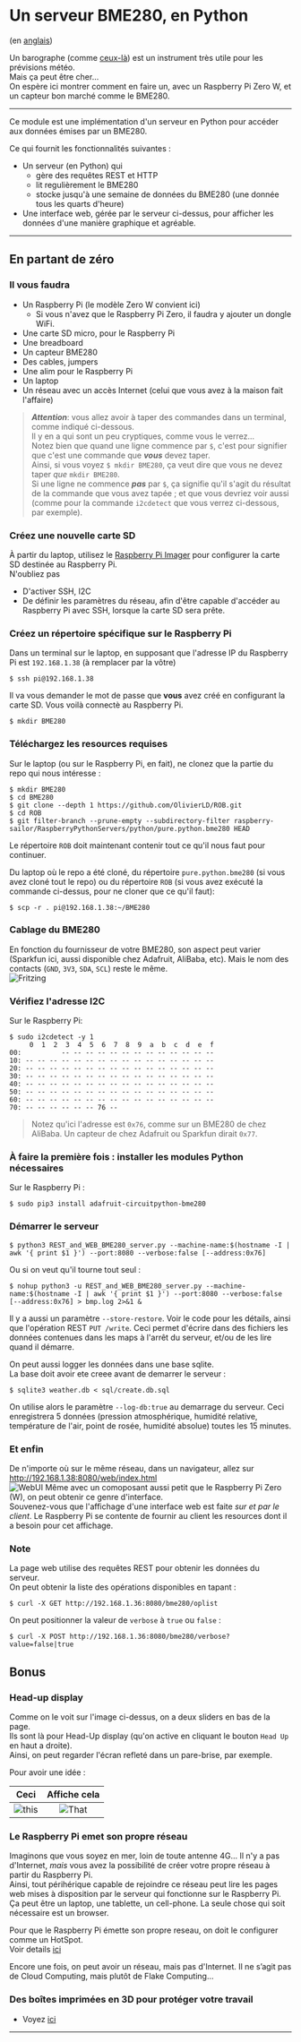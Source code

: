 # Un serveur BME280, en Python
(en [anglais](./README.md))  

Un barographe (comme [ceux-l&agrave;](https://www.naudet.com/barometre-enregistreur-c102x2375473)) est un instrument tr&egrave;s utile pour les pr&eacute;visions m&eacute;t&eacute;o.  
Mais &ccedil;a peut &ecirc;tre cher...  
On esp&egrave;re ici montrer comment en faire un, avec un Raspberry Pi Zero W, et un capteur bon march&eacute; comme le BME280.

---

Ce module est une impl&eacute;mentation d'un serveur en Python pour acc&eacute;der aux donn&eacute;es &eacute;mises par un BME280.

Ce qui fournit les fonctionnalit&eacute;s suivantes :
- Un serveur (en Python) qui 
  - g&egrave;re des requ&ecirc;tes REST et HTTP
  - lit reguli&egrave;rement le BME280
  - stocke jusqu'&agrave; une semaine de donn&eacute;es du BME280 (une donn&eacute;e tous les quarts d'heure)
- Une interface web, g&eacute;r&eacute;e par le serveur ci-dessus, pour afficher les donn&eacute;es d'une mani&egrave;re graphique et agr&eacute;able.

---

## En partant de z&eacute;ro
### Il vous faudra
- Un Raspberry Pi (le mod&egrave;le Zero W convient ici)
  - Si vous n'avez que le Raspberry Pi Zero, il faudra y ajouter un dongle WiFi.
- Une carte SD micro, pour le Raspberry Pi
- Une breadboard
- Un capteur BME280
- Des cables, jumpers
- Une alim pour le Raspberry Pi
- Un laptop
- Un r&eacute;seau avec un acc&egrave;s Internet (celui que vous avez &agrave; la maison fait l'affaire)

> _**Attention**_: vous allez avoir &agrave; taper des commandes dans un terminal, comme indiqu&eacute; ci-dessous.  
> Il y en a qui sont un peu cryptiques, comme vous le verrez...  
> Notez bien que quand une ligne commence par `$`, c'est pour signifier que c'est une commande que _**vous**_ devez taper.  
> Ainsi, si vous voyez `$ mkdir BME280`, &ccedil;a veut dire que vous ne devez taper _que_ `mkdir BME280`.  
> Si une ligne ne commence _**pas**_ par `$`, &ccedil;a signifie qu'il s'agit du r&eacute;sultat de la commande que vous avez tap&eacute;e ; 
> et que vous devriez voir aussi (comme pour la commande `i2cdetect` que vous verrez ci-dessous, par exemple).

### Cr&eacute;ez une nouvelle carte SD
&Agrave; partir du laptop, utilisez le [Raspberry Pi Imager](https://www.raspberrypi.com/news/raspberry-pi-imager-imaging-utility/) pour configurer la carte SD destin&eacute;e au Raspberry Pi.  
N'oubliez pas
- D'activer SSH, I2C
- De d&eacute;finir les param&egrave;tres du r&eacute;seau, afin d'&ecirc;tre capable d'acc&eacute;der au Raspberry Pi avec SSH, lorsque la carte SD sera pr&ecirc;te.

### Cr&eacute;ez un r&eacute;pertoire sp&eacute;cifique sur le Raspberry Pi
Dans un terminal sur le laptop, en supposant que l'adresse IP du Raspberry Pi est `192.168.1.38` (&agrave; remplacer par la v&ocirc;tre)
```
$ ssh pi@192.168.1.38
```
Il va vous demander le mot de passe que **vous** avez cr&eacute;&eacute; en configurant la carte SD. 
Vous voil&agrave; connect&egrave; au Raspberry Pi.
```
$ mkdir BME280
```
### T&eacute;l&eacute;chargez les resources requises
Sur le laptop (ou sur le Raspberry Pi, en fait), ne clonez que la partie du repo qui nous int&eacute;resse :
```
$ mkdir BME280
$ cd BME280
$ git clone --depth 1 https://github.com/OlivierLD/ROB.git
$ cd ROB
$ git filter-branch --prune-empty --subdirectory-filter raspberry-sailor/RaspberryPythonServers/python/pure.python.bme280 HEAD
```
Le r&eacute;pertoire `ROB` doit maintenant contenir tout ce qu'il nous faut pour continuer.

Du laptop o&ugrave; le repo a &eacute;t&eacute; clon&eacute;, du r&eacute;pertoire `pure.python.bme280` (si vous avez clon&eacute; tout le repo) ou
du r&eacute;pertoire `ROB` (si vous avez ex&eacute;cut&eacute; la commande ci-dessus, pour ne cloner que ce qu'il faut):
```
$ scp -r . pi@192.168.1.38:~/BME280
```
### Cablage du BME280
En fonction du fournisseur de votre BME280, son aspect peut varier (Sparkfun ici, aussi disponible chez Adafruit, AliBaba, etc).
Mais le nom des contacts (`GND`, `3V3`, `SDA`, `SCL`) reste le m&ecirc;me.  
![Fritzing](doc/RPiZeroBME280_bb.png)

### V&eacute;rifiez l'adresse I2C
Sur le Raspberry Pi:
```
$ sudo i2cdetect -y 1
     0  1  2  3  4  5  6  7  8  9  a  b  c  d  e  f
00:          -- -- -- -- -- -- -- -- -- -- -- -- -- 
10: -- -- -- -- -- -- -- -- -- -- -- -- -- -- -- -- 
20: -- -- -- -- -- -- -- -- -- -- -- -- -- -- -- -- 
30: -- -- -- -- -- -- -- -- -- -- -- -- -- -- -- -- 
40: -- -- -- -- -- -- -- -- -- -- -- -- -- -- -- -- 
50: -- -- -- -- -- -- -- -- -- -- -- -- -- -- -- -- 
60: -- -- -- -- -- -- -- -- -- -- -- -- -- -- -- -- 
70: -- -- -- -- -- -- 76 --                         
```
> Notez qu'ici l'adresse est `0x76`, comme sur un BME280 de chez AliBaba. Un capteur de chez Adafruit ou Sparkfun dirait `0x77`.

### &Agrave; faire la premi&egrave;re fois : installer les modules Python n&eacute;cessaires
Sur le Raspberry Pi :
```
$ sudo pip3 install adafruit-circuitpython-bme280
```

### D&eacute;marrer le serveur
```
$ python3 REST_and_WEB_BME280_server.py --machine-name:$(hostname -I | awk '{ print $1 }') --port:8080 --verbose:false [--address:0x76]
```
Ou si on veut qu'il tourne tout seul&nbsp;:
```
$ nohup python3 -u REST_and_WEB_BME280_server.py --machine-name:$(hostname -I | awk '{ print $1 }') --port:8080 --verbose:false [--address:0x76] > bmp.log 2>&1 &
```
Il y a aussi un param&egrave;tre `--store-restore`. Voir le code pour les d&eacute;tails, ainsi que l'op&eacute;ration REST `PUT /write`.
Ceci permet d'&eacute;crire dans des fichiers les donn&eacute;es contenues dans les maps &agrave; l'arr&ecirc;t du serveur, et/ou de les lire quand il d&eacute;marre. 

On peut aussi logger les donn&eacute;es dans une base sqlite.  
La base doit avoir ete creee avant de demarrer le serveur :
```
$ sqlite3 weather.db < sql/create.db.sql
```
On utilise alors le param&egrave;tre `--log-db:true` au demarrage du serveur. 
Ceci enregistrera 5 donn&eacute;es (pression atmosph&eacute;rique, humidit&eacute; relative, temp&eacute;rature de l'air, point de ros&eacute;e, humidit&eacute; absolue) toutes les 15 minutes.

### Et enfin
De n'importe o&ugrave; sur le m&ecirc;me r&eacute;seau, dans un navigateur, allez sur <http://192.168.1.38:8080/web/index.html>  
![WebUI](doc/web.ui.png)
M&ecirc;me avec un comoposant aussi petit que le Raspberry Pi Zero (W), on peut obtenir ce genre d'interface.  
Souvenez-vous que l'affichage d'une interface web est faite _sur et par le client_. Le Raspberry Pi se contente de fournir
au client les resources dont il a besoin pour cet affichage.

### Note
La page web utilise des requ&ecirc;tes REST pour obtenir les donn&eacute;es du serveur.    
On peut obtenir la liste des op&eacute;rations disponibles en tapant :
```
$ curl -X GET http://192.168.1.36:8080/bme280/oplist
```
On peut positionner la valeur de `verbose` &agrave; `true` ou `false` :
```
$ curl -X POST http://192.168.1.36:8080/bme280/verbose?value=false|true 
```

## Bonus
### Head-up display
Comme on le voit sur l'image ci-dessus, on a deux sliders en bas de la page.    
Ils sont l&agrave; pour Head-Up display (qu'on active en cliquant le bouton `Head Up` en haut a droite).  
Ainsi, on peut regarder l'&eacute;cran reflet&eacute; dans un pare-brise, par exemple.  

Pour avoir une id&eacute;e :

|              Ceci               |          Affiche cela          |
|:-------------------------------:|:------------------------------:|
| ![this](./doc/baro.head.up.png) | ![That](./doc/head.up.02.jpeg) |

### Le Raspberry Pi emet son propre r&eacute;seau
Imaginons que vous soyez en mer, loin de toute antenne 4G... Il n'y a pas d'Internet, _mais_ vous avez
la possibilit&eacute; de cr&eacute;er votre propre r&eacute;seau &agrave; partir du Raspberry Pi.  
Ainsi, tout p&eacute;rih&eacute;rique capable de rejoindre ce r&eacute;seau peut lire les pages web mises &agrave; disposition par le serveur
qui fonctionne sur le Raspberry Pi. &Ccedil;a peut &ecirc;tre un laptop, une tablette, un cell-phone. La seule
chose qui soit n&eacute;cessaire est un browser.

Pour que le Raspberry Pi &eacute;mette son propre reseau, on doit le configurer comme un HotSpot.    
Voir details [ici](https://github.com/OlivierLD/ROB/blob/master/raspberry-sailor/MUX-implementations/NMEA-multiplexer-basic/HOTSPOT.md)

Encore une fois, on peut avoir un r&eacute;seau, mais pas d'Internet. Il ne s’agit pas de Cloud Computing, mais plut&ocirc;t de Flake Computing…

### Des bo&icirc;tes imprim&eacute;es en 3D pour prot&eacute;ger votre travail
- Voyez [ici](https://github.com/OlivierLD/3DPrinting/blob/master/OpenSCAD/RPiDevBoards/NavStations/README.md)

---
